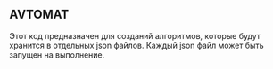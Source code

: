 AVTOMAT
---

Этот код предназначен для созданий алгоритмов,
которые будут хранится в отдельных json файлов.
Каждый json файл может быть запущен на выполнение.
